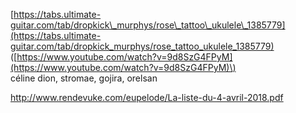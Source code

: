 [https://tabs.ultimate-guitar.com/tab/dropkick\_murphys/rose\_tattoo\_ukulele\_1385779](https://tabs.ultimate-guitar.com/tab/dropkick_murphys/rose_tattoo_ukulele_1385779) \([https://www.youtube.com/watch?v=9d8SzG4FPyM](https://www.youtube.com/watch?v=9d8SzG4FPyM)\)  
céline dion, stromae, gojira, orelsan



http://www.rendevuke.com/eupelode/La-liste-du-4-avril-2018.pdf

